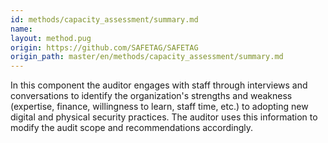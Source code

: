 ```yaml
---
id: methods/capacity_assessment/summary.md
name: 
layout: method.pug
origin: https://github.com/SAFETAG/SAFETAG
origin_path: master/en/methods/capacity_assessment/summary.md
---
```

In this component the auditor engages with staff through interviews and conversations to identify the organization's strengths and weakness (expertise, finance, willingness to learn, staff time, etc.) to adopting new digital and physical security practices. The auditor uses this information to modify the audit scope and recommendations accordingly.

